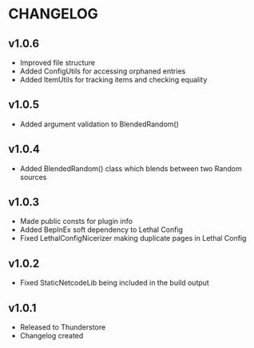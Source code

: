 # CHANGELOG  
  
## v1.0.6  
  
- Improved file structure  
- Added ConfigUtils for accessing orphaned entries  
- Added ItemUtils for tracking items and checking equality  
  
## v1.0.5  
  
- Added argument validation to BlendedRandom()
  
## v1.0.4  
  
- Added BlendedRandom() class which blends between two Random sources  
  
## v1.0.3  
  
- Made public consts for plugin info  
- Added BepInEx soft dependency to Lethal Config  
- Fixed LethalConfigNicerizer making duplicate pages in Lethal Config  
  
## v1.0.2  
  
- Fixed StaticNetcodeLib being included in the build output  
  
## v1.0.1  
  
- Released to Thunderstore  
- Changelog created  
  